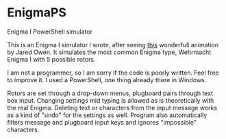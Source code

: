 # EnigmaPS
Enigma I PowerShell simulator

This is an Enigma I simulator I wrote, after seeing [this](https://www.youtube.com/watch?v=ybkkiGtJmkM) wonderfull animation by Jared Owen. It simulates the most common Enigma type, Wehrmacht Enigma I with 5 possible rotors.

I am not a programmer, so I am sorry if the code is poorly written. Feel free to improve it. I used a PowerShell, one thing already there in Windows. 

Rotors are set through a drop-down menus, plugboard pairs through text box input. Changing settings mid typing is allowed as is theoretically with the real Enigma. Deleting text or characters from the input message works as a kind of "undo" for the settings as well. Program also automatically filters message and plugboard input keys and ignores "impossible" characters.
